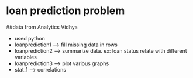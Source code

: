 # loan prediction problem
##data from Analytics Vidhya

* used python 
* loanprediction1 --> fill missing data in rows
* loanprediction2 --> summarize data. ex: loan status relate with different variables
* loanprediction3 --> plot various graphs
* stat_1 --> correlations

